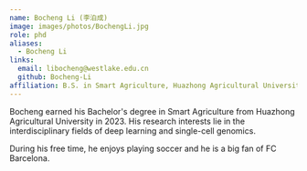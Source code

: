 ```yaml
---
name: Bocheng Li (李泊成)
image: images/photos/BochengLi.jpg
role: phd 
aliases:
  - Bocheng Li
links:
  email: libocheng@westlake.edu.cn
  github: Bocheng-Li
affiliation: B.S. in Smart Agriculture, Huazhong Agricultural University
---
```


Bocheng earned his Bachelor's degree in Smart Agriculture from Huazhong Agricultural University in 2023. His research interests lie in the interdisciplinary fields of deep learning and single-cell genomics.

During his free time, he enjoys playing soccer and he is a big fan of FC Barcelona.
